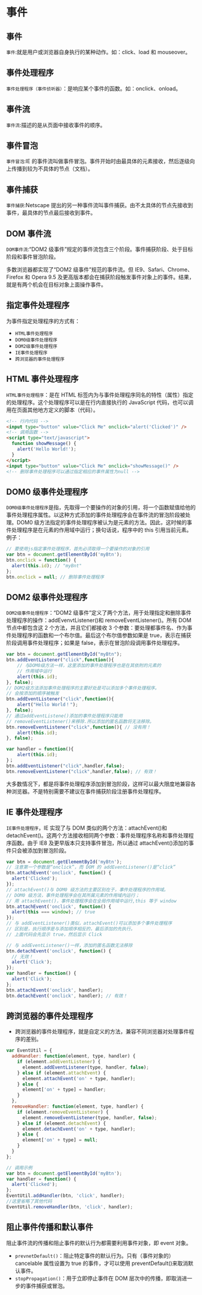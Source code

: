 # 事件

## 事件

`事件`:就是用户或浏览器自身执行的某种动作。如：click、load 和 mouseover。

## 事件处理程序

`事件处理程序（事件侦听器）`：是响应某个事件的函数。如：onclick、onload。

## 事件流

`事件流`:描述的是从页面中接收事件的顺序。

## 事件冒泡

`事件冒泡`:IE 的事件流叫做事件冒泡。事件开始时由最具体的元素接收，然后逐级向上传播到较为不具体的节点（文档）。

## 事件捕获

`事件捕获`:Netscape 提出的另一种事件流叫事件捕获。由不太具体的节点先接收到事件，最具体的节点最后接收到事件。

## DOM 事件流

`DOM事件流`:“DOM2 级事件”规定的事件流包含三个阶段。事件捕获阶段、处于目标阶段和事件冒泡阶段。

多数浏览器都实现了“DOM2 级事件”规范的事件流。但 IE9、Safari、Chrome、Firefox 和 Opera 9.5 及更高版本都会在捕获阶段触发事件对象上的事件。结果，就是有两个机会在目标对象上面操作事件。

## 指定事件处理程序

为事件指定处理程序的方式有：

- `HTML事件处理程序`
- `DOM0级事件处理程序`
- `DOM2级事件处理程序`
- `IE事件处理程序`
- `跨浏览器的事件处理程序`

## HTML 事件处理程序

`HTML事件处理程序`：是在 HTML 标签内为与事件处理程序同名的特性（属性）指定的处理程序。这个处理程序可以是在行内直接执行的 JavaScript 代码，也可以调用在页面其他地方定义的脚本（代码）。

```html
<!-- 行内代码 -->
<input type="button" value="Click Me" onclick="alert('Clicked')" />
<!-- 调用函数 -->
<script type="text/javascript">
  function showMessage() {
    alert('Hello World!');
  }
</script>
<input type="button" value="Click Me" onclick="showMessage()" />
<!-- 删除事件处理程序可以通过指定相应的事件属性为null -->
```

## DOM0 级事件处理程序

`DOM0级事件处理程序`是指，先取得一个要操作的对象的引用，将一个函数赋值给他的事件处理程序属性。以这种方式添加的事件处理程序会在事件流的冒泡阶段被处理。DOM0 级方法指定的事件处理程序被认为是元素的方法。因此，这时候的事件处理程序是在元素的作用域中运行；换句话说，程序中的 this 引用当前元素。例子：

```js
// 要使用js指定事件处理程序，首先必须取得一个要操作的对象的引用
var btn = document.getElementById('myBtn');
btn.onclick = function() {
  alert(this.id); // "myBnt"
};
btn.onclick = null; // 删除事件处理程序
```

## DOM2 级事件处理程序

`DOM2级事件处理程序`：“DOM2 级事件”定义了两个方法，用于处理指定和删除事件处理程序的操作：addEvenvtListener()和 removeEventListener()。所有 DOM 节点中都包含这 2 个方法，并且它们都接收 3 个参数：要处理都事件名、作为事件处理程序的函数和一个布尔值。最后这个布尔值参数如果是 true，表示在捕获阶段调用事件处理程序；如果是 false，表示在冒泡阶段调用事件处理程序。

```js
var btn = document.getElementById("myBtn");
btn.addEventListener("click",function(){
    // 与DOM0级方法一样，这里添加的事件处理程序也是在其依附的元素的
    // 作用域中运行
    alert(this.id);
}, false);
// DOM2级方法添加事件处理程序的主要好处是可以添加多个事件处理程序。
// 会按添加的顺序被触发
btn.addEventListener("click",function(){
    alert("Hello World！");
}, false);
// 通过addEventListene()添加的事件处理程序只能用
// removeEventListener()来移除.所以添加的匿名函数将无法移除。
btn.removeEventListener("click",function(){ // 没有用！
    alert(this.id);
}, false);

var handler = function(){
    alert(this.id);
}；
btn.addEventListener("click",handler,false);
btn.removeEventListener("click",handler,false); // 有效！
```

大多数情况下，都是将事件处理程序添加到冒泡阶段，这样可以最大限度地兼容各种浏览器。不是特别需要不建议在事件捕获阶段注册事件处理程序。

## IE 事件处理程序

`IE事件处理程序`，IE 实现了与 DOM 类似的两个方法：attachEvent()和 detachEvent()。这两个方法接收相同两个参数：事件处理程序名称和事件处理程序函数。由于 IE8 及更早版本只支持事件冒泡，所以通过 attachEvent()添加的事件只会被添加到冒泡阶段。

```js
var btn = document.getElememtById('myBtn');
// 注意第一个参数是“onclick”，而 DOM 的 addEventListener()是“click”
btn.attachEvent('onclick', function() {
  alert('Clicked');
});
// attachEvent()与 DOM0 级方法的主要区别在于，事件处理程序的作用域。
// DOM0 级方法，事件处理程序会在其所属元素的作用域内运行；
// 用 attachEvent()，事件处理程序会在全局作用域中运行,this 等于 window
btn.attachEvent('onclick', function() {
  alert(this === window); // true
});
// 与 addEventListener()类似，attachEvent()可以添加多个事件处理程序
// 区别是，执行顺序是与添加顺序相反的，最后添加的先执行。
// 上面代码会先显示 true，然后显示 Click

// 与 addEventListener()一样，添加的匿名函数无法移除
btn.detachEvent('onclick', function() {
  // 无效！
  alert('Click');
});
var handler = function() {
  alert('Click');
};
btn.attachEvent('onclick', handler);
btn.detachEvent('onclick', handler); // 有效！
```

## 跨浏览器的事件处理程序

- 跨浏览器的事件处理程序，就是自定义的方法，兼容不同浏览器对处理事件程序的差别。

```js
var EventUtil = {
  addHandler: function(element, type, handler) {
    if (element.addEventListener) {
      element.addEventListener(type, handler, false);
    } else if (element.attachEvent) {
      element.attachEvent('on' + type, handler);
    } else {
      element['on' + type] = handler;
    }
  },
  removeHandler: function(element, type, handler) {
    if (element.removeEventListener) {
      element.removeEventListener(type, handler, false);
    } else if (element.detachEvent) {
      element.detachEvent('on' + type, handler);
    } else {
      element['on' + type] = null;
    }
  }
};

// 调用示例
var btn = document.getElementById('myBtn');
var handler = function() {
  alert('Clicked');
};
EventUtil.addHandler(btn, 'click', handler);
//这里省略了其他代码
EventUtil.removeHandler(btn, 'click', handler);
```

## 阻止事件传播和默认事件

阻止事件流的传播和阻止事件的默认行为都需要利用事件对象，即 event 对象。

- `prevnetDefault()`：阻止特定事件的默认行为。只有（事件对象的）cancelable 属性设置为 true 的事件，才可以使用 preventDefault()来取消默认事件。
- `stopPropagation()`：用于立即停止事件在 DOM 层次中的传播，即取消进一步的事件捕获或冒泡。
